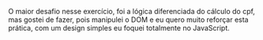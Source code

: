 O maior desafio nesse exercício, foi a lógica diferenciada do cálculo do cpf, mas gostei de fazer, pois manipulei o DOM e eu quero muito reforçar esta prática, com um design simples eu foquei totalmente no JavaScript.
